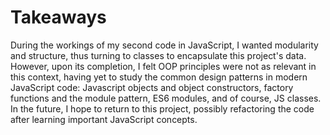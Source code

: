# Takeaways

During the workings of my second code in JavaScript, I wanted modularity and structure, thus turning 
to classes to encapsulate this project's data. However, upon its completion, I felt OOP principles 
were not as relevant in this context, having yet to study the common design patterns in modern JavaScript 
code: Javascript objects and object constructors, factory functions and the module pattern, ES6 
modules, and of course, JS classes. In the future, I hope to return to this project, possibly 
refactoring the code after learning important JavaScript concepts. 